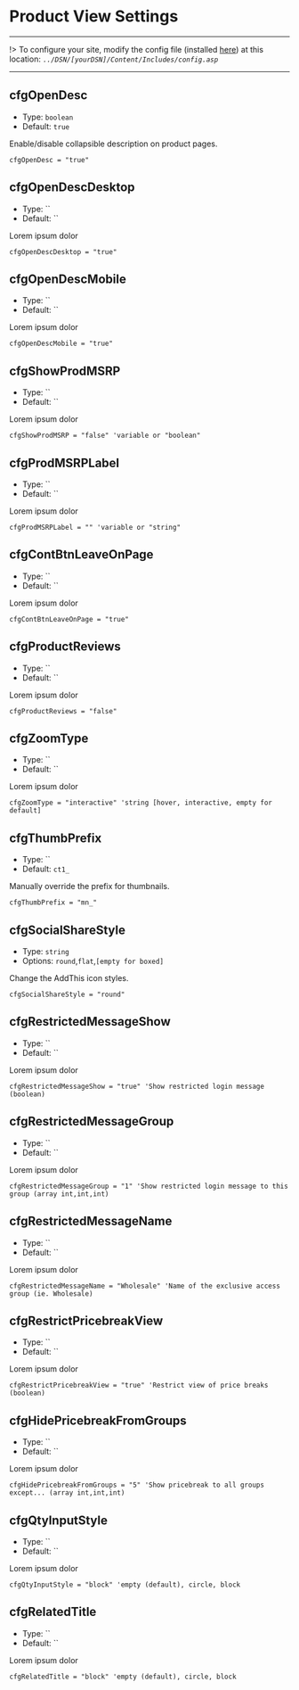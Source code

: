 # Product View Settings
---
!> To configure your site, modify the config file (installed [here](/setup?id=installation)) at this location: *`../DSN/[yourDSN]/Content/Includes/config.asp`*

---

## cfgOpenDesc
- Type: `boolean`
- Default: `true`

Enable/disable collapsible description on product pages.

    cfgOpenDesc = "true"

## cfgOpenDescDesktop
- Type: ``
- Default: ``

Lorem ipsum dolor

    cfgOpenDescDesktop = "true"
    
## cfgOpenDescMobile
- Type: ``
- Default: ``

Lorem ipsum dolor

    cfgOpenDescMobile = "true"
    
## cfgShowProdMSRP
- Type: ``
- Default: ``

Lorem ipsum dolor

    cfgShowProdMSRP = "false" 'variable or "boolean"
    
## cfgProdMSRPLabel
- Type: ``
- Default: ``

Lorem ipsum dolor

    cfgProdMSRPLabel = "" 'variable or "string"
    
## cfgContBtnLeaveOnPage
- Type: ``
- Default: ``

Lorem ipsum dolor

    cfgContBtnLeaveOnPage = "true"
    
## cfgProductReviews
- Type: ``
- Default: ``

Lorem ipsum dolor

    cfgProductReviews = "false"
    
## cfgZoomType
- Type: ``
- Default: ``

Lorem ipsum dolor

    cfgZoomType = "interactive" 'string [hover, interactive, empty for default]
    
## cfgThumbPrefix
- Type: ``
- Default: `ct1_`

Manually override the prefix for thumbnails.

    cfgThumbPrefix = "mn_"
    
## cfgSocialShareStyle
- Type: `string`
- Options: `round`,`flat`,`[empty for boxed]`

Change the AddThis icon styles.

    cfgSocialShareStyle = "round"
    
## cfgRestrictedMessageShow
- Type: ``
- Default: ``

Lorem ipsum dolor

    cfgRestrictedMessageShow = "true" 'Show restricted login message (boolean)
    
## cfgRestrictedMessageGroup
- Type: ``
- Default: ``

Lorem ipsum dolor

    cfgRestrictedMessageGroup = "1" 'Show restricted login message to this group (array int,int,int)
    
## cfgRestrictedMessageName
- Type: ``
- Default: ``

Lorem ipsum dolor

    cfgRestrictedMessageName = "Wholesale" 'Name of the exclusive access group (ie. Wholesale)
    
## cfgRestrictPricebreakView
- Type: ``
- Default: ``

Lorem ipsum dolor

    cfgRestrictPricebreakView = "true" 'Restrict view of price breaks (boolean)
    
## cfgHidePricebreakFromGroups
- Type: ``
- Default: ``

Lorem ipsum dolor

    cfgHidePricebreakFromGroups = "5" 'Show pricebreak to all groups except... (array int,int,int)
    
## cfgQtyInputStyle
- Type: ``
- Default: ``

Lorem ipsum dolor

    cfgQtyInputStyle = "block" 'empty (default), circle, block
    
## cfgRelatedTitle
- Type: ``
- Default: ``

Lorem ipsum dolor

    cfgRelatedTitle = "block" 'empty (default), circle, block
